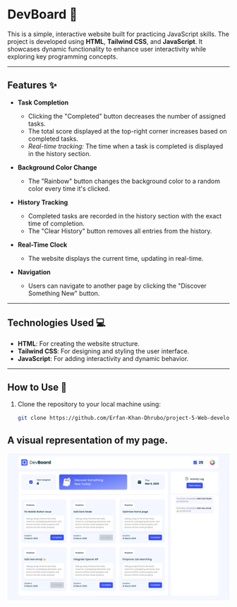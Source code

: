 # DevBoard 🌟

This is a simple, interactive website built for practicing JavaScript skills. The project is developed using **HTML**, **Tailwind CSS**, and **JavaScript**. It showcases dynamic functionality to enhance user interactivity while exploring key programming concepts.

---

## Features ✨

- **Task Completion**

  - Clicking the "Completed" button decreases the number of assigned tasks.
  - The total score displayed at the top-right corner increases based on completed tasks.
  - _Real-time tracking:_ The time when a task is completed is displayed in the history section.

- **Background Color Change**

  - The "Rainbow" button changes the background color to a random color every time it's clicked.

- **History Tracking**

  - Completed tasks are recorded in the history section with the exact time of completion.
  - The "Clear History" button removes all entries from the history.

- **Real-Time Clock**

  - The website displays the current time, updating in real-time.

- **Navigation**
  - Users can navigate to another page by clicking the "Discover Something New" button.

---

## Technologies Used 💻

- **HTML**: For creating the website structure.
- **Tailwind CSS**: For designing and styling the user interface.
- **JavaScript**: For adding interactivity and dynamic behavior.

---

## How to Use 🚀

1. Clone the repository to your local machine using:
   ```bash
   git clone https://github.com/Erfan-Khan-Dhrubo/project-5-Web-development.git
   ```

## A visual representation of my page.

 <img src="./web pic/pic1.png"/>
